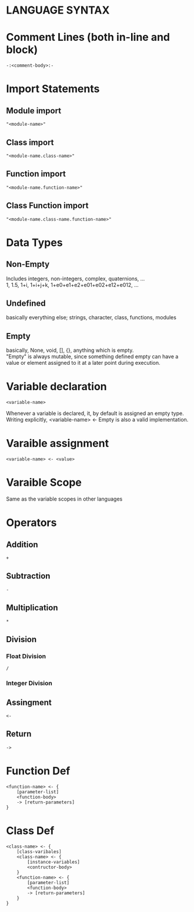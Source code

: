 # LANGUAGE SYNTAX

# Comment Lines (both in-line and block)
    -:<comment-body>:-

# Import Statements
## Module import
    "<module-name>"
## Class import
    "<module-name.class-name>"
## Function import
    "<module-name.function-name>"
## Class Function import
    "<module-name.class-name.function-name>"

# Data Types
## Non-Empty
Includes integers, non-integers, complex, quaternions, ...  
1, 1.5, 1+i, 1+i+j+k, 1+e0+e1+e2+e01+e02+e12+e012, ...
## Undefined
basically everything else; strings, character, class, functions, modules
## Empty
basically, None, void, [], {}, anything which is empty.  
"Empty" is always mutable, since something defined empty can have a value or element assigned to it at a later point during execution.

# Variable declaration
    <variable-name>
Whenever a variable is declared, it, by default is assigned an empty type. Writing explicitly, <variable-name\> <- Empty is also a valid implementation. 
# Varaible assignment
    <variable-name> <- <value>
# Varaible Scope
Same as the variable scopes in other languages

# Operators
## Addition
    +
## Subtraction
    -
## Multiplication
    *
## Division
### Float Division
    /
### Integer Division
    
## Assingment
    <-
## Return
    ->

# Function Def
```
<function-name> <- {
    [parameter-list]
    <function-body>
    -> [return-parameters]
}
```

# Class Def
```
<class-name> <- {
    [class-varibales]
    <class-name> <- {
        [instance-variables]
        <contructor-body>
    }
    <function-name> <- {
        [parameter-list]
        <function-body>
        -> [return-parameters]
    }
}
```